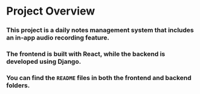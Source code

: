 # Project Overview

### This project is a daily notes management system that includes an in-app audio recording feature.

### The frontend is built with React, while the backend is developed using Django.

### You can find the `README` files in both the frontend and backend folders.